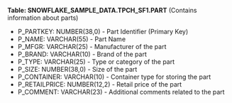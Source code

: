 **Table: SNOWFLAKE_SAMPLE_DATA.TPCH_SF1.PART** (Contains information about parts)

- P_PARTKEY: NUMBER(38,0) - Part Identifier (Primary Key)
- P_NAME: VARCHAR(55) - Part Name
- P_MFGR: VARCHAR(25) - Manufacturer of the part
- P_BRAND: VARCHAR(10) - Brand of the part
- P_TYPE: VARCHAR(25) - Type or category of the part
- P_SIZE: NUMBER(38,0) - Size of the part
- P_CONTAINER: VARCHAR(10) - Container type for storing the part
- P_RETAILPRICE: NUMBER(12,2) - Retail price of the part
- P_COMMENT: VARCHAR(23) - Additional comments related to the part
